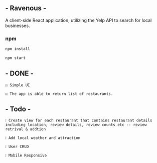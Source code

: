 ## - Ravenous -

A client-side React application, utilizing the Yelp API to search for local businesses.

### npm

```sh
npm install
```

```sh
npm start
```

## - DONE -
```
☑️ Simple UI
```
```
☑️ The app is able to return list of restaurants.
```
## - Todo -
```
❕ Create view for each restaurant that contains restaurant details including location, review details, review counts etc -- review retrival & addtion
```
```
❕ Add local weather and attraction
```
```
❕ User CRUD
```
```
❕ Mobile Responsive
```
